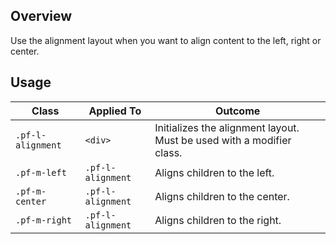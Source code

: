 ## Overview

Use the alignment layout when you want to align content to the left, right or center.

## Usage

| Class | Applied To | Outcome |
| -- | -- | -- |
| `.pf-l-alignment` | `<div>` | Initializes the alignment layout. Must be used with a modifier class.|
| `.pf-m-left` |  `.pf-l-alignment` | Aligns children to the left. |
| `.pf-m-center` |  `.pf-l-alignment` | Aligns children to the center. |
| `.pf-m-right` |  `.pf-l-alignment` | Aligns children to the right. |
